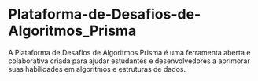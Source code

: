 # Plataforma-de-Desafios-de-Algoritmos_Prisma
A Plataforma de Desafios de Algoritmos Prisma é uma ferramenta aberta e colaborativa criada para ajudar estudantes e desenvolvedores a aprimorar suas habilidades em algoritmos e estruturas de dados. 
